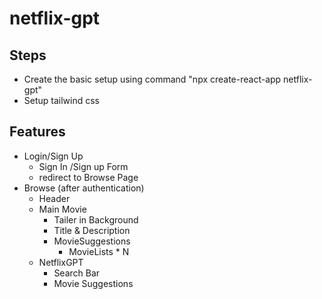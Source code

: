 # netflix-gpt

## Steps

- Create the basic setup using command "npx create-react-app netflix-gpt"
- Setup tailwind css


## Features
- Login/Sign Up
    - Sign In /Sign up Form
    - redirect to Browse Page
- Browse (after authentication)
    - Header
    - Main Movie
        - Tailer in Background
        - Title & Description
        - MovieSuggestions
            - MovieLists * N
    - NetflixGPT
        - Search Bar
        - Movie Suggestions